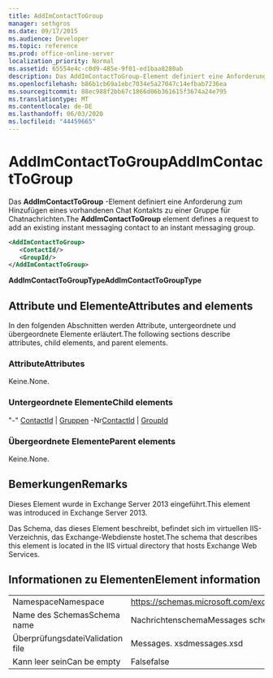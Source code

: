 ```yaml
---
title: AddImContactToGroup
manager: sethgros
ms.date: 09/17/2015
ms.audience: Developer
ms.topic: reference
ms.prod: office-online-server
localization_priority: Normal
ms.assetid: 65554e4c-c0d9-485e-9f01-ed1baa8280ab
description: Das AddImContactToGroup-Element definiert eine Anforderung zum Hinzufügen eines vorhandenen Chat Kontakts zu einer Gruppe für Chatnachrichten.
ms.openlocfilehash: b86b1cb69a1ebc7034e5a27047c14efbab7236ea
ms.sourcegitcommit: 88ec988f2bb67c1866d06b361615f3674a24e795
ms.translationtype: MT
ms.contentlocale: de-DE
ms.lasthandoff: 06/03/2020
ms.locfileid: "44459665"
---
```

# <a name="addimcontacttogroup"></a><span data-ttu-id="4ef13-103">AddImContactToGroup</span><span class="sxs-lookup"><span data-stu-id="4ef13-103">AddImContactToGroup</span></span>

<span data-ttu-id="4ef13-104">Das **AddImContactToGroup** -Element definiert eine Anforderung zum Hinzufügen eines vorhandenen Chat Kontakts zu einer Gruppe für Chatnachrichten.</span><span class="sxs-lookup"><span data-stu-id="4ef13-104">The **AddImContactToGroup** element defines a request to add an existing instant messaging contact to an instant messaging group.</span></span> 
  
```XML
<AddImContactToGroup>
   <ContactId/>
   <GroupId/>
</AddImContactToGroup>
```

 <span data-ttu-id="4ef13-105">**AddImContactToGroupType**</span><span class="sxs-lookup"><span data-stu-id="4ef13-105">**AddImContactToGroupType**</span></span>
## <a name="attributes-and-elements"></a><span data-ttu-id="4ef13-106">Attribute und Elemente</span><span class="sxs-lookup"><span data-stu-id="4ef13-106">Attributes and elements</span></span>

<span data-ttu-id="4ef13-107">In den folgenden Abschnitten werden Attribute, untergeordnete und übergeordnete Elemente erläutert.</span><span class="sxs-lookup"><span data-stu-id="4ef13-107">The following sections describe attributes, child elements, and parent elements.</span></span>
  
### <a name="attributes"></a><span data-ttu-id="4ef13-108">Attribute</span><span class="sxs-lookup"><span data-stu-id="4ef13-108">Attributes</span></span>

<span data-ttu-id="4ef13-109">Keine.</span><span class="sxs-lookup"><span data-stu-id="4ef13-109">None.</span></span>
  
### <a name="child-elements"></a><span data-ttu-id="4ef13-110">Untergeordnete Elemente</span><span class="sxs-lookup"><span data-stu-id="4ef13-110">Child elements</span></span>

<span data-ttu-id="4ef13-111">"-" [ContactId](contactid.md)  |  [Gruppen](groupid.md) -Nr</span><span class="sxs-lookup"><span data-stu-id="4ef13-111">[ContactId](contactid.md) | [GroupId](groupid.md)</span></span>
  
### <a name="parent-elements"></a><span data-ttu-id="4ef13-112">Übergeordnete Elemente</span><span class="sxs-lookup"><span data-stu-id="4ef13-112">Parent elements</span></span>

<span data-ttu-id="4ef13-113">Keine.</span><span class="sxs-lookup"><span data-stu-id="4ef13-113">None.</span></span>
  
## <a name="remarks"></a><span data-ttu-id="4ef13-114">Bemerkungen</span><span class="sxs-lookup"><span data-stu-id="4ef13-114">Remarks</span></span>

<span data-ttu-id="4ef13-115">Dieses Element wurde in Exchange Server 2013 eingeführt.</span><span class="sxs-lookup"><span data-stu-id="4ef13-115">This element was introduced in Exchange Server 2013.</span></span>
  
<span data-ttu-id="4ef13-116">Das Schema, das dieses Element beschreibt, befindet sich im virtuellen IIS-Verzeichnis, das Exchange-Webdienste hostet.</span><span class="sxs-lookup"><span data-stu-id="4ef13-116">The schema that describes this element is located in the IIS virtual directory that hosts Exchange Web Services.</span></span>
  
## <a name="element-information"></a><span data-ttu-id="4ef13-117">Informationen zu Elementen</span><span class="sxs-lookup"><span data-stu-id="4ef13-117">Element information</span></span>

|||
|:-----|:-----|
|<span data-ttu-id="4ef13-118">Namespace</span><span class="sxs-lookup"><span data-stu-id="4ef13-118">Namespace</span></span>  <br/> |https://schemas.microsoft.com/exchange/services/2006/messages  <br/> |
|<span data-ttu-id="4ef13-119">Name des Schemas</span><span class="sxs-lookup"><span data-stu-id="4ef13-119">Schema name</span></span>  <br/> |<span data-ttu-id="4ef13-120">Nachrichtenschema</span><span class="sxs-lookup"><span data-stu-id="4ef13-120">Messages schema</span></span>  <br/> |
|<span data-ttu-id="4ef13-121">Überprüfungsdatei</span><span class="sxs-lookup"><span data-stu-id="4ef13-121">Validation file</span></span>  <br/> |<span data-ttu-id="4ef13-122">Messages. xsd</span><span class="sxs-lookup"><span data-stu-id="4ef13-122">messages.xsd</span></span>  <br/> |
|<span data-ttu-id="4ef13-123">Kann leer sein</span><span class="sxs-lookup"><span data-stu-id="4ef13-123">Can be empty</span></span>  <br/> |<span data-ttu-id="4ef13-124">False</span><span class="sxs-lookup"><span data-stu-id="4ef13-124">false</span></span>  <br/> |
   

